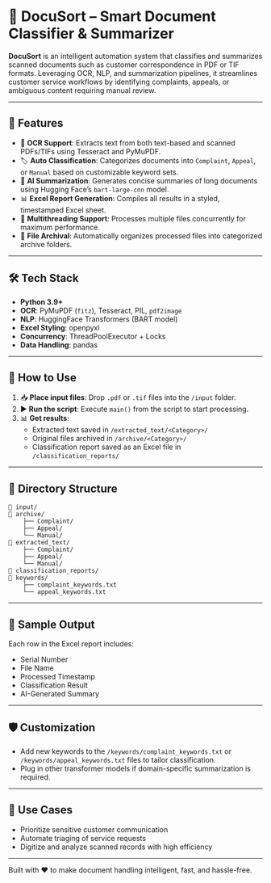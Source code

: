 # 🤖 DocuSort – Smart Document Classifier & Summarizer

**DocuSort** is an intelligent automation system that classifies and summarizes scanned documents such as customer correspondence in PDF or TIF formats. Leveraging OCR, NLP, and summarization pipelines, it streamlines customer service workflows by identifying complaints, appeals, or ambiguous content requiring manual review.

---

## 🧠 Features

- 🧾 **OCR Support**: Extracts text from both text-based and scanned PDFs/TIFs using Tesseract and PyMuPDF.
- 🏷️ **Auto Classification**: Categorizes documents into `Complaint`, `Appeal`, or `Manual` based on customizable keyword sets.
- 🧠 **AI Summarization**: Generates concise summaries of long documents using Hugging Face’s `bart-large-cnn` model.
- 📊 **Excel Report Generation**: Compiles all results in a styled, timestamped Excel sheet.
- 🔁 **Multithreading Support**: Processes multiple files concurrently for maximum performance.
- 📂 **File Archival**: Automatically organizes processed files into categorized archive folders.

---

## 🛠️ Tech Stack

- **Python 3.9+**
- **OCR**: PyMuPDF (`fitz`), Tesseract, PIL, `pdf2image`
- **NLP**: HuggingFace Transformers (BART model)
- **Excel Styling**: openpyxl
- **Concurrency**: ThreadPoolExecutor + Locks
- **Data Handling**: pandas

---

## 🚀 How to Use

1. 📥 **Place input files**: Drop `.pdf` or `.tif` files into the `/input` folder.
2. ▶️ **Run the script**: Execute `main()` from the script to start processing.
3. 📊 **Get results**:
    - Extracted text saved in `/extracted_text/<Category>/`
    - Original files archived in `/archive/<Category>/`
    - Classification report saved as an Excel file in `/classification_reports/`

---

## 📁 Directory Structure

```
📂 input/
📂 archive/
    ├── Complaint/
    ├── Appeal/
    └── Manual/
📂 extracted_text/
    ├── Complaint/
    ├── Appeal/
    └── Manual/
📂 classification_reports/
📂 keywords/
    ├── complaint_keywords.txt
    └── appeal_keywords.txt
```

---

## 🧪 Sample Output

Each row in the Excel report includes:
- Serial Number
- File Name
- Processed Timestamp
- Classification Result
- AI-Generated Summary

---

## 🛡️ Customization

- Add new keywords to the `/keywords/complaint_keywords.txt` or `/keywords/appeal_keywords.txt` files to tailor classification.
- Plug in other transformer models if domain-specific summarization is required.

---

## 🧬 Use Cases

- Prioritize sensitive customer communication
- Automate triaging of service requests
- Digitize and analyze scanned records with high efficiency

---

Built with ❤️ to make document handling intelligent, fast, and hassle-free.

